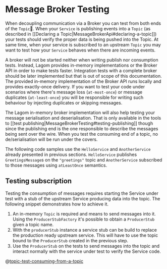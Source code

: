 # Message Broker Testing

When decoupling communication via a Broker you can test from both ends of the `Topic`. When your `Service` is publishing events into a `Topic` (as described in [[Declaring a Topic|MessageBrokerApi#declaring-a-topic]]) your tests should verify the proper data is being pushed into the Topic. At same time, when your service is subscribed to an upstream `Topic` you may want to test how your `Service` behaves when there are incoming events.

A broker will not be started neither when writing publish nor consumption tests. Instead, Lagom provides in-memory implementations or the Broker API in order to make  tests faster. Integration tests with a complete broker should be later implemented but that is out of scope of this documentation. The provided in-memory implementation of the Broker API runs locally and provides exactly-once delivery. If you want to test your code under scenarios where there's message loss (`at-most-once`) or message duplicates (`at-least-once`) you will be responsible for writing such behaviour by injecting duplicates or skipping messages.

The Lagom in-memory broker implementation will also help testing your message serialisation and deserialisation. That is only available in the tools to [[test publishing|MessageBrokerTesting#testing-publishing]] though since the publishing end is the one responsible to describe the messages being sent over the wire. When you test the consuming end of a topic, no de/serialisation will be run under the covers.

The following code samples use the `HelloService` and `AnotherService` already presented in previous sections. `HelloService` publishes `GreetingsMessage`s on the `"greetings"` topic and `AnotherService` subscribed to those messages using `atLeastOnce` semantics.

## Testing subscription

Testing the consumption of messages requires starting the Service under test with a stub of the upstream Service producing data into the topic. The following snippet demonstrates how to achieve it. 

1. An in-memory `Topic` is required and means to send messages into it. Using the `ProducerStubFactory` it's possible to obtain a `ProducerStub` given a topic name.
2. With the `producerStub` instance a service stub can be build to replace the production ready upstream service. This will have to use the topic bound to the `ProducerStub` created in the previous step.
3. Use the `ProducerStub` on the tests to send messages into the topic and interact normally with the service under test to verify the Service code. 

@[topic-test-consuming-from-a-topic](code/docs/scaladsl/mb/AnotherServiceSpec.scala)




